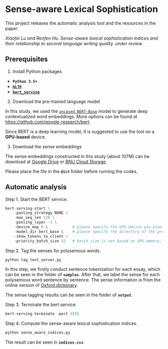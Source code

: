 # Sense-aware Lexical Sophistication

This project releases the automatic analysis tool and the resources in the paper:

<em>Xiaofei Lu and Renfen Hu. Sense-aware lexical sophistication indices and their relationship to second language writing quality. under review.</em>

## Prerequisites

1. Install Python packages

*   **`Python 3.5+`**
*   **[`NLTK`](http://www.nltk.org/install.html)**
*   **[`bert_serving`](https://pypi.org/project/bert-serving-server/)**


2. Download the pre-trained language model

In this study, we used the [`uncased BERT-Base`](https://storage.googleapis.com/bert_models/2018_10_18/uncased_L-12_H-768_A-12.zip) model to generate deep contextualized word embeddings. More options can be found at https://github.com/google-research/bert.

Since BERT is a deep learning model, it is suggested to use the tool on a **GPU-based** device.

3. Download the sense embeddings

The sense embeddings constructed in this study (about 107M) can be download at [Google Drive](https://drive.google.com/file/d/1CSFrDXfJ0111wBy2zdL5NIEsl28tiYYL/view?usp=sharing) or [BNU Cloud Storage](https://pan.bnu.edu.cn/l/yo7MZF).

Please place the file in the **`dict`** folder before running the codes.

## Automatic analysis 

Step 1. Start the BERT service.

```python
bert-serving-start \
    -pooling_strategy NONE \
    -max_seq_len 128 \
    -pooling_layer -1 \
    -device_map 0 \           # please specify the GPU device you plan to use
    -model_dir bert_base \    # please specify the directory of the pre-trained BERT model
    -show_tokens_to_client \
    -priority_batch_size 32   # batch_size is set based on GPU memory, in this study the Nvidia 1080TI (11G memory) is used.
```

Step 2. Tag the senses for polysemous words.

```python
python tag_text_server.py
```
In this step, we firstly conduct sentence tokenization for each essay, which can be seen in the folder of **`samples`**. After that, we label the sense for each polysemous word sentence by sentence. The sense information is from the online version of [Oxford dictionary](https://www.lexico.com/).

The sense tagging results can be seen in the folder of **`output`**.

Step 3. Terminate the bert service.

```python
bert-serving-terminate -port 5555
```

Step 4. Compute the sense-aware lexical sophistication indices.

```python
python sense_aware_indices.py
```
The result can be seen in **`indices.csv`**.
